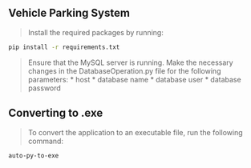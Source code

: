 ## Vehicle Parking System
> Install the required packages by running:
```bash
pip install -r requirements.txt
```

> Ensure that the MySQL server is running.
> Make the necessary changes in the DatabaseOperation.py file for the following parameters:
    * host
    * database name 
    * database user
    * database password

## Converting to .exe

> To convert the application to an executable file, run the following command:
```bash
auto-py-to-exe
```
